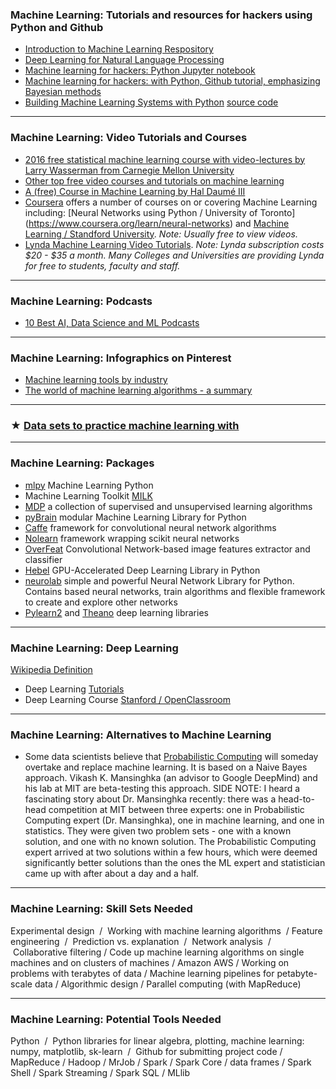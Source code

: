 ### Machine Learning: Tutorials and resources for hackers using Python and Github

- [Introduction to Machine Learning Respository](https://github.com/m-clark/introduction-to-machine-learning)
- [Deep Learning for Natural Language Processing](https://github.com/shashankg7/Deep-Learning-for-NLP-Resources)
- [Machine learning for hackers: Python Jupyter notebook](http://nbviewer.jupyter.org/github/carljv/Will_it_Python/blob/master/MLFH/CH1/chapter1.ipynb)
- [Machine learning for hackers: with Python, Github tutorial, emphasizing Bayesian methods](https://github.com/CamDavidsonPilon/Probabilistic-Programming-and-Bayesian-Methods-for-Hackers)
- [Building Machine Learning Systems with Python](http://www.packtpub.com/building-machine-learning-systems-with-python/book) [source code](https://github.com/luispedro/BuildingMachineLearningSystemsWithPython)

---

### Machine Learning: Video Tutorials and Courses

- [2016 free statistical machine learning course with video-lectures by Larry Wasserman from Carnegie Mellon University](http://www.stat.cmu.edu/~larry/=sml/)
- [Other top free video courses and tutorials on machine learning](https://www.analyticsvidhya.com/blog/2016/12/30-top-videos-tutorials-courses-on-machine-learning-artificial-intelligence-from-2016/)
- [A (free) Course in Machine Learning by Hal Daumé III](http://ciml.info/)
- [Coursera](https://www.coursera.org/courses?languages=en&query=machine+learning) offers a number of courses on or covering Machine Learning including: [Neural Networks using Python / University of Toronto] (https://www.coursera.org/learn/neural-networks) and [Machine Learning / Standford University](https://www.coursera.org/learn/machine-learning). _Note: Usually free to view videos._
- [Lynda Machine Learning Video Tutorials](https://www.lynda.com/Data-Science-tutorials/Machine-learning/475941/517476-4.html). _Note: Lynda subscription costs $20 - $35 a month. Many Colleges and Universities are providing Lynda for free to students, faculty and staff._

---

### Machine Learning: Podcasts

- [10 Best AI, Data Science and ML Podcasts](https://medium.com/startup-grind/the-10-best-ai-data-science-and-machine-learning-podcasts-d7495cfb127c)

---

### Machine Learning: Infographics on Pinterest

- [Machine learning tools by industry](http://pin.it/_XPhR2g) 
- [The world of machine learning algorithms - a summary](http://pin.it/hAdOxl7)

---

### ★ [Data sets to practice machine learning with](https://github.com/datasciencemasters/go/blob/master/datasets.md)

---

### Machine Learning: Packages

* [mlpy](http://mlpy.sourceforge.net) Machine Learning Python
* Machine Learning Toolkit [MILK](http://packages.python.org/milk/)
* [MDP](https://pypi.python.org/pypi/MDP) a collection of supervised and unsupervised learning algorithms
* [pyBrain](http://pybrain.org/) modular Machine Learning Library for Python
* [Caffe](http://caffe.berkeleyvision.org/) framework for convolutional neural network algorithms 
* [Nolearn](https://pypi.python.org/pypi/nolearn) framework wrapping scikit neural networks
* [OverFeat](http://cilvr.nyu.edu/doku.php?id=software:overfeat:start) Convolutional Network-based image features extractor and classifier
* [Hebel](https://github.com/hannes-brt/hebel) GPU-Accelerated Deep Learning Library in Python
* [neurolab](https://code.google.com/p/neurolab/) simple and powerful Neural Network Library for Python. Contains based neural networks, train algorithms and flexible framework to create and explore other networks
* [Pylearn2](http://deeplearning.net/software/pylearn2/) and [Theano](http://deeplearning.net/software/theano/) deep learning libraries

---

### Machine Learning: Deep Learning 

[Wikipedia Definition](http://en.wikipedia.org/wiki/Deep_learning)

* Deep Learning [Tutorials](http://deeplearning.net/tutorial/)
* Deep Learning Course [Stanford / OpenClassroom](http://openclassroom.stanford.edu/MainFolder/CoursePage.php?course=DeepLearning)

---

### Machine Learning: Alternatives to Machine Learning

* Some data scientists believe that [Probabilistic Computing](http://blog.probcomp.org/) will someday overtake and replace machine learning. It is based on a Naive Bayes approach. Vikash K. Mansinghka (an advisor to Google DeepMind) and his lab at MIT are beta-testing this approach. SIDE NOTE: I heard a fascinating story about Dr. Mansinghka recently: there was a head-to-head competition at MIT between three experts: one in Probabilistic Computing expert (Dr. Mansinghka), one in machine learning, and one in statistics. They were given two problem sets - one with a known solution, and one with no known solution. The Probabilistic Computing expert arrived at two solutions within a few hours, which were deemed significantly better solutions than the ones the ML expert and statistician came up with after about a day and a half.

---

### Machine Learning: Skill Sets Needed
Experimental design  /  Working with machine learning algorithms  / Feature engineering  /  Prediction vs. explanation  /  Network analysis  /  Collaborative filtering / Code up machine learning algorithms on single machines and on clusters of machines / Amazon AWS / Working on problems with terabytes of data / Machine learning pipelines for petabyte-scale data / Algorithmic design / Parallel computing (with MapReduce)

---

### Machine Learning: Potential Tools Needed
Python  /  Python libraries for linear algebra, plotting, machine learning: numpy, matplotlib, sk-learn  /  Github for submitting project code / MapReduce / Hadoop / MrJob / Spark / Spark Core / data frames / Spark Shell / Spark Streaming / Spark SQL / MLlib

